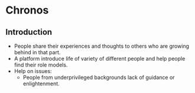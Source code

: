 # Chronos
## Introduction

- People share their experiences and thoughts to others who are growing behind in that part.
- A platform introduce life of variety of different people and help people find their role models.
- Help on issues:
	- People from underprivileged backgrounds lack of guidance or enlightenment.